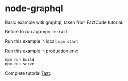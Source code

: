 # node-graphql
Basic example with graphql, taken from FaztCode tutorial.

Before to run app:
`npm install`

Run this example in local:
`npm start`

Run this example in production env:
```
npm run build
npm run serve
```

Complete tutorial [Fazt](https://www.youtube.com/watch?v=Wl8O6wW4FJU).

